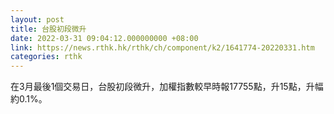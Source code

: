 ```yaml
---
layout: post
title: 台股初段微升
date: 2022-03-31 09:04:12.000000000 +08:00
link: https://news.rthk.hk/rthk/ch/component/k2/1641774-20220331.htm
categories: rthk
---
```


在3月最後1個交易日，台股初段微升，加權指數較早時報17755點，升15點，升幅約0.1%。
